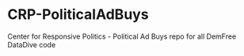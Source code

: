# CRP-PoliticalAdBuys
Center for Responsive Politics - Political Ad Buys repo for all DemFree DataDive code
